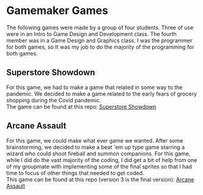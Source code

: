 # Gamemaker Games

The following games were made by a group of four students. 
Three of use were in an Intro to Game Design and Development class.
The fourth member was in a Game Design and Graphics class. 
I was the programmer for both games, so It was my job to do the majority of the programming for both games.
  
## Superstore Showdown
For this game, we had to make a game that related in some way to the pandemic.
We decided to make a game related to the early fears of grocery shopping during the Covid pandemic.  
The game can be found at this repo: [Superstore Showdown](https://github.com/hcoconnor/SuperstoreShowdown)

## Arcane Assault
For this game, we could make what ever game we wanted. 
After some brainstorming, we decided to make a beat 'em up type game starring a wizard who could shoot fireball and summon companions.
For this game, while I did do the vast majority of the coding, I did get a bit of help from one of my groupmate with implementing some of the final sprites 
so that I had time to focus of other things that needed to get coded.  
This game can be found at this repo (version 3 is the final version): [Arcane Assault](https://github.com/hcoconnor/ArcaneAssault)

